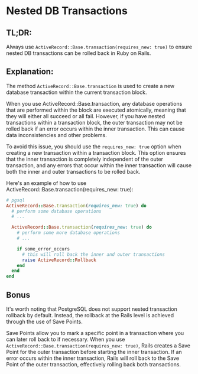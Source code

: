 # Nested DB Transactions

## TL;DR:

Always use `ActiveRecord::Base.transaction(requires_new: true)` to ensure nested DB transactions can be rolled back in Ruby on Rails.


## Explanation:
The method `ActiveRecord::Base.transaction` is used to create a new database transaction within the current transaction block.

When you use ActiveRecord::Base.transaction, any database operations that are performed within the block are executed atomically, meaning that they will either all succeed or all fail.
However, if you have nested transactions within a transaction block, the outer transaction may not be rolled back if an error occurs within the inner transaction. This can cause data inconsistencies and other problems.

To avoid this issue, you should use the `requires_new: true` option when creating a new transaction within a transaction block.
This option ensures that the inner transaction is completely independent of the outer transaction, and any errors that occur within the inner transaction will cause both the inner and outer transactions to be rolled back.

Here's an example of how to use ActiveRecord::Base.transaction(requires_new: true):

```ruby
# pgsql
ActiveRecord::Base.transaction(requires_new: true) do
  # perform some database operations
  # ...

  ActiveRecord::Base.transaction(requires_new: true) do
    # perform some more database operations
    # ...

    if some_error_occurs
      # this will roll back the inner and outer transactions
      raise ActiveRecord::Rollback
    end
  end
end
```

## Bonus

It's worth noting that PostgreSQL does not support nested transaction rollback by default.
Instead, the rollback at the Rails level is achieved through the use of Save Points.

Save Points allow you to mark a specific point in a transaction where you can later roll back to if necessary.
When you use `ActiveRecord::Base.transaction(requires_new: true)`, Rails creates a Save Point for the outer transaction before starting the inner transaction. If an error occurs within the inner transaction, Rails will roll back to the Save Point of the outer transaction, effectively rolling back both transactions.

